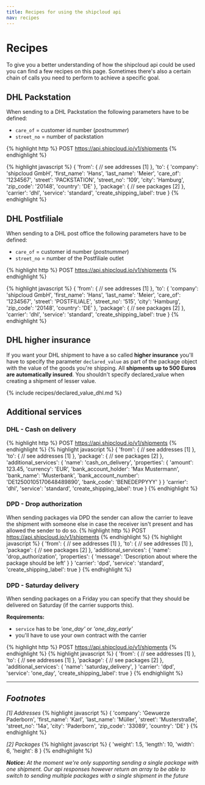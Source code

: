 ```yaml
---
title: Recipes for using the shipcloud api
nav: recipes
---
```


# Recipes

To give you a better understanding of how the shipcloud api could be used you can find a few
recipes on this page. Sometimes there's also a certain chain of calls you need to perform to
achieve a specific goal.

## DHL Packstation
When sending to a DHL Packstation the following parameters have to be defined:

- <code>care_of</code> = customer id number (_postnummer_)
- <code>street_no</code> = number of packstation

{% highlight http %}
POST https://api.shipcloud.io/v1/shipments
{% endhighlight %}

{% highlight javascript %}
{
  'from': {
    // see addresses [1]
  },
  'to': {
    'company': 'shipcloud GmbH',
    'first_name': 'Hans',
    'last_name': 'Meier',
    'care_of': '1234567',
    'street': 'PACKSTATION',
    'street_no': '109',
    'city': 'Hamburg',
    'zip_code': '20148',
    'country': 'DE'
  },
  'package': {
    // see packages [2]
  },
  'carrier': 'dhl',
  'service': 'standard',
  'create_shipping_label': true
}
{% endhighlight %}

## DHL Postfiliale
When sending to a DHL post office the following parameters have to be defined:

- <code>care_of</code> = customer id number (_postnummer_)
- <code>street_no</code> = number of the Postfiliale outlet

{% highlight http %}
POST https://api.shipcloud.io/v1/shipments
{% endhighlight %}

{% highlight javascript %}
{
  'from': {
    // see addresses [1]
  },
  'to': {
    'company': 'shipcloud GmbH',
    'first_name': 'Hans',
    'last_name': 'Meier',
    'care_of': '1234567',
    'street': 'POSTFILIALE',
    'street_no': '515',
    'city': 'Hamburg',
    'zip_code': '20148',
    'country': 'DE'
  },
  'package': {
    // see packages [2]
  },
  'carrier': 'dhl',
  'service': 'standard',
  'create_shipping_label': true
}
{% endhighlight %}

## DHL higher insurance
If you want your DHL shipment to have a so called __higher insurance__  you'll have to specify the
parameter <code>declared_value</code> as part of the package object with the value of the goods
you're shipping. All __shipments up to 500 Euros are automatically insured__. You shouldn't specify
declared_value when creating a shipment of lesser value.

{% include recipes/declared_value_dhl.md %}

## Additional services

### DHL - Cash on delivery

{% highlight http %}
POST https://api.shipcloud.io/v1/shipments
{% endhighlight %}
{% highlight javascript %}
{
  'from': {
    // see addresses [1]
  },
  'to': {
    // see addresses [1]
  },
  'package': {
    // see packages [2]
  },
  'additional_services': {
    'name': 'cash_on_delivery',
    'properties': {
      'amount': 123.45,
      'currency': 'EUR',
      'bank_account_holder': 'Max Mustermann',
      'bank_name': 'Musterbank',
      'bank_account_number': 'DE12500105170648489890',
      'bank_code': 'BENEDEPPYYY'
    }
  }
  'carrier': 'dhl',
  'service': 'standard',
  'create_shipping_label': true
}
{% endhighlight %}

### DPD - Drop authorization

When sending packages via DPD the sender can allow the carrier to leave the shipment with someone
else in case the receiver isn't present and has allowed the sender to do so.
{% highlight http %}
POST https://api.shipcloud.io/v1/shipments
{% endhighlight %}
{% highlight javascript %}
{
  'from': {
    // see addresses [1]
  },
  'to': {
    // see addresses [1]
  },
  'package': {
    // see packages [2]
  },
  'additional_services': {
    'name': 'drop_authorization',
    'properties': {
      'message': 'Description about where the package should be left'
    }
  }
  'carrier': 'dpd',
  'service': 'standard',
  'create_shipping_label': true
}
{% endhighlight %}

### DPD - Saturday delivery

When sending packages on a Friday you can specify that they should be delivered on Saturday (if
the carrier supports this).

__Requirements:__

- <code>service</code> has to be _'one_day'_ or _'one_day_early'_
- you'll have to use your own contract with the carrier

{% highlight http %}
POST https://api.shipcloud.io/v1/shipments
{% endhighlight %}
{% highlight javascript %}
{
  'from': {
    // see addresses [1]
  },
  'to': {
    // see addresses [1]
  },
  'package': {
    // see packages [2]
  },
  'additional_services': {
    'name': 'saturday_delivery',
  }
  'carrier': 'dpd',
  'service': 'one_day',
  'create_shipping_label': true
}
{% endhighlight %}

***

## _Footnotes_

_[1] Addresses_
{% highlight javascript %}
{
  'company': 'Gewuerze Paderborn',
  'first_name': 'Karl',
  'last_name': 'Müller',
  'street': 'Musterstraße',
  'street_no': '14a',
  'city': 'Paderborn',
  'zip_code': '33089',
  'country': 'DE'
}
{% endhighlight %}


_[2] Packages_
{% highlight javascript %}
{
  'weight': 1.5,
  'length': 10,
  'width': 6,
  'height': 8
}
{% endhighlight %}

___Notice:___
_At the moment we're only supporting sending a single package with one shipment. Our api responses
however return an array to be able to switch to sending  multiple packages with a single shipment
in the future_
